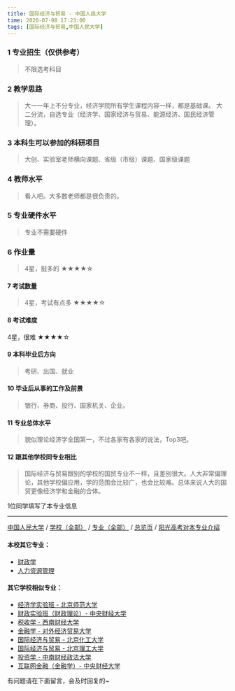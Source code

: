```yaml
---
title: 国际经济与贸易 - 中国人民大学
time: 2020-07-08 17:23:00
tags: [国际经济与贸易,中国人民大学]
---
```

### 1 专业招生（仅供参考）  
> 不限选考科目 


### 2 教学思路
> 大一一年上不分专业，经济学院所有学生课程内容一样，都是基础课。
大二分流，自选专业（经济学、国家经济与贸易、能源经济、国民经济管理）。


### 3 本科生可以参加的科研项目
>  大创、实验室老师横向课题、省级（市级）课题、国家级课题


### 4 教师水平
> 看人吧。大多数老师都是很负责的。


### 5 专业硬件水平
> 专业不需要硬件


### 6 作业量
>4星，挺多的
★★★★☆


#### 7 考试数量
>4星，考试有点多
★★★★☆


#### 8 考试难度
> 
4星，很难
★★★★☆


#### 9 本科毕业后方向
> 考研、出国、就业


#### 10 毕业后从事的工作及前景
> 银行、券商、投行、国家机关、企业。


#### 11 专业总体水平
> 貌似理论经济学全国第一，不过各家有各家的说法，Top3吧。


#### 12 跟其他学校同专业相比
> 国际经济与贸易跟别的学校的国贸专业不一样，且差别很大。人大非常偏理论，其他学校偏应用，学的范围会比较广，也会比较难。总体来说人大的国贸更像经济学和金融的合体。


1位同学填写了本专业信息
***
[中国人民大学](https://univgo.github.io/2020/07/08/64ca2a715b4f) / [学校（全部）](https://univgo.github.io/2020/07/08/3efa6bcca419) / [专业（全部）](https://univgo.github.io/2020/07/08/2d4c6d3552c2) / [总览页](https://univgo.github.io/2020/07/08/445daeb4fa00) / [阳光高考对本专业介绍](http://gaokao.chsi.com.cn/sch/zyk/view.do?schId=73394522&specId=73381083
)
#### 本校其它专业：
- [财政学](https://univgo.github.io/2020/07/08/907902d05d20)
- [人力资源管理](https://univgo.github.io/2020/07/08/41834b719bbb)

#### 其它学校相似专业：
- [经济学实验班 - 北京师范大学](https://univgo.github.io/2020/07/08/905157b079f8)
- [财政实验班（财政理论）- 中央财经大学](https://univgo.github.io/2020/07/08/543b7d175909)
- [税收学 - 西南财经大学](https://univgo.github.io/2020/07/08/428c6ac632e9)
- [金融学 - 对外经济贸易大学](https://univgo.github.io/2020/07/08/bc445a9150dc)
- [国际经济与贸易 - 北京化工大学](https://univgo.github.io/2020/07/08/f143f17287d2)
- [国际经济与贸易 - 北京理工大学](https://univgo.github.io/2020/07/08/ebab770158ac)
- [投资学 - 中南财经政法大学](https://univgo.github.io/2020/07/08/7d16092614fe)
- [互联网金融（金融学）- 中央财经大学](https://univgo.github.io/2020/07/08/6125dd390a4c)

有问题请在下面留言，会及时回复的~